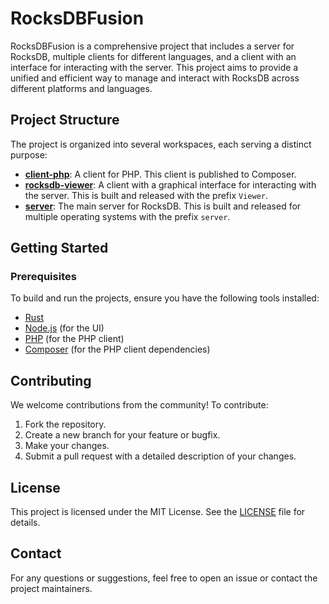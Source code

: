 # RocksDBFusion

RocksDBFusion is a comprehensive project that includes a server for RocksDB, multiple clients for different languages, and a client with an interface for interacting with the server. This project aims to provide a unified and efficient way to manage and interact with RocksDB across different platforms and languages.

## Project Structure

The project is organized into several workspaces, each serving a distinct purpose:

- [**client-php**](https://packagist.org/packages/s00d/rocksdb-client-php): A client for PHP. This client is published to Composer.
- [**rocksdb-viewer**](rocksdb-viewer): A client with a graphical interface for interacting with the server. This is built and released with the prefix `Viewer`.
- [**server**](server): The main server for RocksDB. This is built and released for multiple operating systems with the prefix `server`.

## Getting Started

### Prerequisites

To build and run the projects, ensure you have the following tools installed:

- [Rust](https://www.rust-lang.org/tools/install)
- [Node.js](https://nodejs.org/) (for the UI)
- [PHP](https://www.php.net/downloads.php) (for the PHP client)
- [Composer](https://getcomposer.org/) (for the PHP client dependencies)

## Contributing

We welcome contributions from the community! To contribute:

1. Fork the repository.
2. Create a new branch for your feature or bugfix.
3. Make your changes.
4. Submit a pull request with a detailed description of your changes.

## License

This project is licensed under the MIT License. See the [LICENSE](LICENSE) file for details.

## Contact

For any questions or suggestions, feel free to open an issue or contact the project maintainers.
